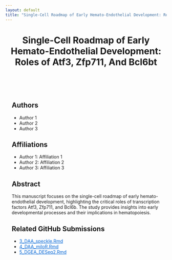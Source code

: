 ```yaml
---
layout: default
title: "Single-Cell Roadmap of Early Hemato-Endothelial Development: Roles of Atf3, Zfp711, And Bcl6b"
---
```



<!DOCTYPE html>
<html lang="en">
<head>
    <meta charset="UTF-8">
    <meta name="viewport" content="width=device-width, initial-scale=1.0">
    <meta name="description" content="Explore the single-cell roadmap of early hemato-endothelial development, focusing on transcription factors Atf3, Zfp711, and Bcl6b.">
    <title>Single-Cell Roadmap</title>
    <!-- Include Cayman theme -->
    <link rel="stylesheet" href="https://cdnjs.cloudflare.com/ajax/libs/cayman/1.0.2/cayman.min.css">
    <style>
        .content {
            max-width: 800px;
            margin: auto;
            padding: 20px;
        }
        .links a {
            color: #0366d6;
        }
    </style>
</head>
<body>
    <header>
        <h1>Single-Cell Roadmap of Early Hemato-Endothelial Development: Roles of Atf3, Zfp711, And Bcl6bt</h1>
    </header>
    <main class="content">
        <section>
            <h2>Authors</h2>
            <ul>
                <li>Author 1</li>
                <li>Author 2</li>
                <li>Author 3</li>
            </ul>
        </section>
        <section>
            <h2>Affiliations</h2>
            <ul>
                <li>Author 1: Affiliation 1</li>
                <li>Author 2: Affiliation 2</li>
                <li>Author 3: Affiliation 3</li>
            </ul>
        </section>
        <section>
            <h2>Abstract</h2>
            <p>
                This manuscript focuses on the single-cell roadmap of early hemato-endothelial development,
                highlighting the critical roles of transcription factors Atf3, Zfp711, and Bcl6b. The study provides
                insights into early developmental processes and their implications in hematopoiesis.
            </p>
        </section>
        <section class="links">
            <h2>Related GitHub Submissions</h2>
            <ul>
                <li><a href="https://github.com/mdrcetin/Cmo_Atf3_Zfp711_Bcl6b/blob/main/3_DAA_speckle.Rmd">3_DAA_speckle.Rmd</a></li>
                <li><a href="https://github.com/mdrcetin/Cmo_Atf3_Zfp711_Bcl6b/blob/main/4_DAA_miloR.Rmd">4_DAA_miloR.Rmd</a></li>
                <li><a href="https://github.com/mdrcetin/Cmo_Atf3_Zfp711_Bcl6b/blob/main/5_DGEA_DESeq2.Rmd">5_DGEA_DESeq2.Rmd</a></li>
            </ul>
        </section>
    </main>
</body>
</html>
